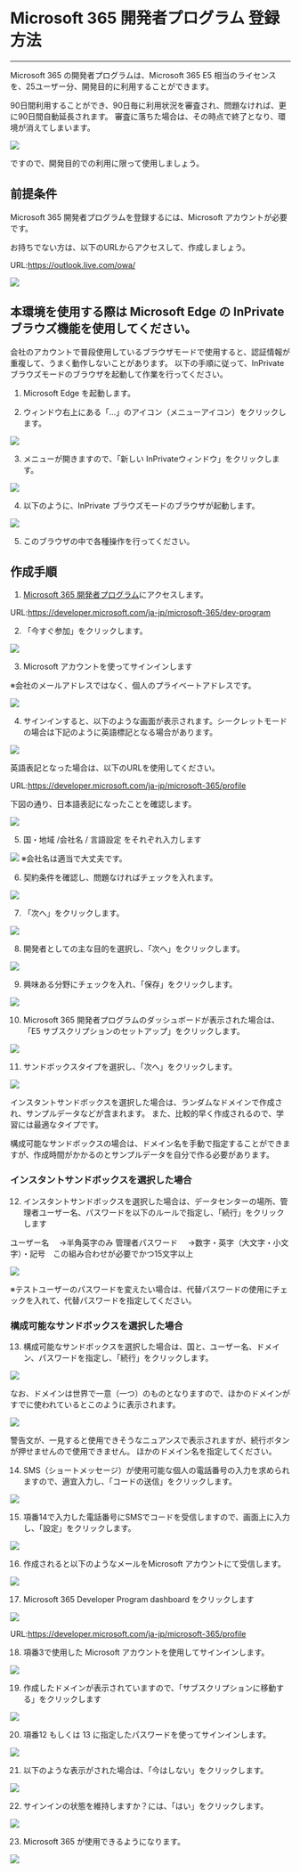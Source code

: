 # Microsoft 365 開発者プログラム 登録方法

---

Microsoft 365 の開発者プログラムは、Microsoft 365 E5 相当のライセンスを、25ユーザー分、開発目的に利用することができます。

90日間利用することができ、90日毎に利用状況を審査され、問題なければ、更に90日間自動延長されます。
審査に落ちた場合は、その時点で終了となり、環境が消えてしまいます。

![](pasteimage/2022-06-06-18-57-18.png)

ですので、開発目的での利用に限って使用しましょう。

## 前提条件

Microsoft 365 開発者プログラムを登録するには、Microsoft アカウントが必要です。

お持ちでない方は、以下のURLからアクセスして、作成しましょう。

URL:https://outlook.live.com/owa/

![](pasteimage/2022-06-06-19-35-02.png)

## 本環境を使用する際は Microsoft Edge の InPrivate ブラウズ機能を使用してください。

会社のアカウントで普段使用しているブラウザモードで使用すると、認証情報が重複して、うまく動作しないことがあります。
以下の手順に従って、InPrivate ブラウズモードのブラウザを起動して作業を行ってください。

1. Microsoft Edge を起動します。

2. ウィンドウ右上にある「…」のアイコン（メニューアイコン）をクリックします。

![](pasteimage/2022-08-01-13-33-21.png)

3. メニューが開きますので、「新しい InPrivateウィンドウ」をクリックします。

![](pasteimage/2022-08-01-13-34-04.png)

4. 以下のように、InPrivate ブラウズモードのブラウザが起動します。

![](pasteimage/2022-08-01-13-35-25.png)

5. このブラウザの中で各種操作を行ってください。

## 作成手順

1. [Microsoft 365 開発者プログラム](https://developer.microsoft.com/ja-jp/microsoft-365/dev-program)にアクセスします。

URL:https://developer.microsoft.com/ja-jp/microsoft-365/dev-program

2. 「今すぐ参加」をクリックします。

![](pasteimage/2022-06-06-19-00-17.png)

3. Microsoft アカウントを使ってサインインします

※会社のメールアドレスではなく、個人のプライベートアドレスです。

![](pasteimage/2022-08-01-13-37-23.png)

4. サインインすると、以下のような画面が表示されます。シークレットモードの場合は下記のように英語標記となる場合があります。

![](pasteimage/2022-08-01-13-27-07.png)

英語表記となった場合は、以下のURLを使用してください。

URL:https://developer.microsoft.com/ja-jp/microsoft-365/profile

下図の通り、日本語表記になったことを確認します。

![](pasteimage/2022-08-01-13-39-22.png)

5. 国・地域 /会社名 / 言語設定 をそれぞれ入力します

![](pasteimage/2022-06-06-19-03-07.png)
※会社名は適当で大丈夫です。

6. 契約条件を確認し、問題なければチェックを入れます。

![](pasteimage/2022-06-06-19-04-20.png)

7. 「次へ」をクリックします。

![](pasteimage/2022-06-06-19-05-13.png)

8. 開発者としての主な目的を選択し、「次へ」をクリックします。

![](pasteimage/2022-06-06-19-06-07.png)


9. 興味ある分野にチェックを入れ、「保存」をクリックします。

![](pasteimage/2022-06-06-19-07-23.png)

10. Microsoft 365 開発者プログラムのダッシュボードが表示された場合は、「E5 サブスクリプションのセットアップ」をクリックします。

![](pasteimage/2022-07-31-19-25-15.png)

11. サンドボックスタイプを選択し、「次へ」をクリックします。

![](pasteimage/2022-06-06-19-09-06.png)

インスタントサンドボックスを選択した場合は、ランダムなドメインで作成され、サンプルデータなどが含まれます。
また、比較的早く作成されるので、学習には最適なタイプです。

構成可能なサンドボックスの場合は、ドメイン名を手動で指定することができますが、作成時間がかかるのとサンプルデータを自分で作る必要があります。

### インスタントサンドボックスを選択した場合

12. インスタントサンドボックスを選択した場合は、データセンターの場所、管理者ユーザー名、パスワードを以下のルールで指定し、「続行」をクリックします

ユーザー名
　→半角英字のみ
管理者パスワード
　→数字・英字（大文字・小文字）・記号　この組み合わせが必要でかつ15文字以上

![](pasteimage/2022-06-06-19-14-45.png)

※テストユーザーのパスワードを変えたい場合は、代替パスワードの使用にチェックを入れて、代替パスワードを指定してください。

### 構成可能なサンドボックスを選択した場合

13. 構成可能なサンドボックスを選択した場合は、国と、ユーザー名、ドメイン、パスワードを指定し、「続行」をクリックします。

![](pasteimage/2022-06-06-19-17-24.png)

なお、ドメインは世界で一意（一つ）のものとなりますので、ほかのドメインがすでに使われているとこのように表示されます。

![](pasteimage/2022-06-06-19-19-05.png)

警告文が、一見すると使用できそうなニュアンスで表示されますが、続行ボタンが押せませんので使用できません。
ほかのドメイン名を指定してください。

14. SMS（ショートメッセージ）が使用可能な個人の電話番号の入力を求められますので、適宜入力し、「コードの送信」をクリックします。

![](pasteimage/2022-07-31-19-31-01.png)

15. 項番14で入力した電話番号にSMSでコードを受信しますので、画面上に入力し、「設定」をクリックします。

![](pasteimage/2022-07-31-19-33-02.png)

16. 作成されると以下のようなメールをMicrosoft アカウントにて受信します。

![](pasteimage/2022-07-31-19-36-22.png)

17. Microsoft 365 Developer Program dashboard をクリックします

![](pasteimage/2022-07-31-19-37-06.png)

URL:https://developer.microsoft.com/ja-jp/microsoft-365/profile

18. 項番3で使用した Microsoft アカウントを使用してサインインします。

![](pasteimage/2022-06-06-19-26-01.png)

19. 作成したドメインが表示されていますので、「サブスクリプションに移動する」をクリックします

![](pasteimage/2022-06-06-19-30-34.png)

20. 項番12 もしくは 13 に指定したパスワードを使ってサインインします。

![](pasteimage/2022-06-06-19-31-37.png)

21. 以下のような表示がされた場合は、「今はしない」をクリックします。

![](pasteimage/2022-07-31-19-38-49.png)

22. サインインの状態を維持しますか？には、「はい」をクリックします。

![](pasteimage/2022-07-31-19-39-41.png)

23. Microsoft 365 が使用できるようになります。

![](pasteimage/2022-06-06-19-32-22.png)
